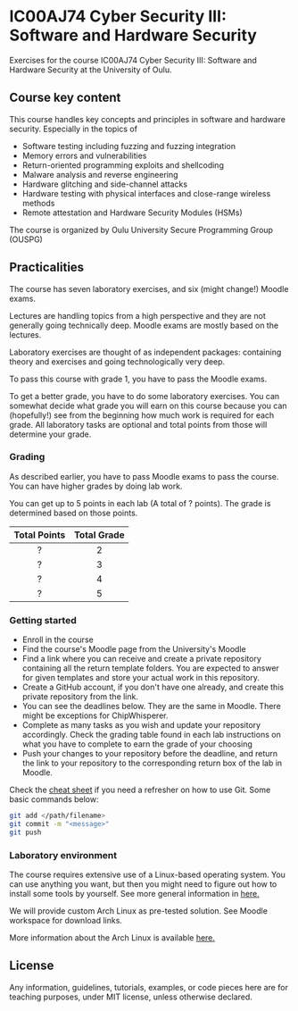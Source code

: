 # IC00AJ74 Cyber Security III: Software and Hardware Security

Exercises for the course IC00AJ74 Cyber Security III: Software and Hardware Security at the University of Oulu.

## Course key content

This course handles key concepts and principles in software and hardware security. Especially in the topics of

* Software testing including fuzzing and fuzzing integration
* Memory errors and vulnerabilities
* Return-oriented programming exploits and shellcoding
* Malware analysis and reverse engineering
* Hardware glitching and side-channel attacks
* Hardware testing with physical interfaces and close-range wireless methods
* Remote attestation and Hardware Security Modules (HSMs)


The course is organized by Oulu University Secure Programming Group (OUSPG)

## Practicalities

The course has seven laboratory exercises, and six (might change!) Moodle exams.


Lectures are handling topics from a high perspective and they are not generally going technically deep.
Moodle exams are mostly based on the lectures.

Laboratory exercises are thought of as independent packages: containing theory and exercises and going technologically very deep.


To pass this course with grade 1, you have to pass the Moodle exams.

To get a better grade, you have to do some laboratory exercises.
You can somewhat decide what grade you will earn on this course because you can (hopefully!) see from the beginning how much work is required for each grade.
All laboratory tasks are optional and total points from those will determine your grade.

### Grading

<!-- <details><summary>Details (Click to collapse!)</summary> -->


As described earlier, you have to pass Moodle exams to pass the course.
You can have higher grades by doing lab work.

You can get up to 5 points in each lab (A total of ? points).
The grade is determined based on those points.

Total Points|Total Grade
:-:|:-:
? | 2
? | 3
? | 4
? | 5

<!-- </details> -->

### Getting started

* Enroll in the course
* Find the course's Moodle page from the University's Moodle
* Find a link where you can receive and create a private repository containing all the return template folders. You are expected to answer for given templates and store your actual work in this repository.
* Create a GitHub account, if you don't have one already, and create this private repository from the link.
* You can see the deadlines below. They are the same in Moodle. There might be exceptions for ChipWhisperer.
* Complete as many tasks as you wish and update your repository accordingly. Check the grading table found in each lab instructions on what you have to complete to earn the grade of your choosing
* Push your changes to your repository before the deadline, and return the link to your repository to the corresponding return box of the lab in Moodle.

Check the [cheat sheet](https://training.github.com/downloads/github-git-cheat-sheet.pdf) if you need a refresher on how to use Git.
Some basic commands below:

```bash
git add </path/filename>
git commit -m "<message>"
git push
```

### Laboratory environment

The course requires extensive use of a Linux-based operating system.
You can use anything you want, but then you might need to figure out how to install some tools by yourself.
See more general information in [here.](https://ouspg.org/resources/laboratories/)

We will provide custom Arch Linux as pre-tested solution.
See Moodle workspace for download links.

More information about the Arch Linux is available [here.](https://ouspg.org/resources/archlinux/)

## License

Any information, guidelines, tutorials, examples, or code pieces here are for teaching purposes, under MIT license, unless otherwise declared.